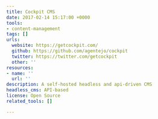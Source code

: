 ```yaml
---
title: Cockpit CMS
date: 2017-02-14 15:17:00 +0000
tools:
- content-management
tags: []
urls:
  website: https://getcockpit.com/
  github: https://github.com/agentejo/cockpit
  twitter: https://twitter.com/getcockpit
  other: ''
resources:
- name: ''
  url: ''
description: A self-hosted headless and api-driven CMS
headless_cms: API-based
license: Open Source
related_tools: []

---
```

